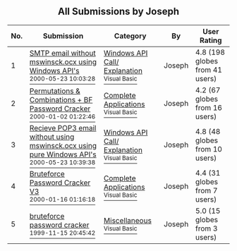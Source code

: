 ﻿<div align="center">

## All Submissions by Joseph

</div>

No.  | Submission | Category | By   | User Rating
---- | ---------- | -------- | ---- | -----------
1 | [SMTP email without mswinsck\.ocx using Windows API's<br /><sup>2000-05-23 10:03:28</sup>](https://github.com/Planet-Source-Code/joseph-smtp-email-without-mswinsck-ocx-using-windows-api-s__1-8211) | [Windows API Call/ Explanation<br /><sup>Visual Basic</sup>](../ByCategory/windows-api-call-explanation__1-39.md) | Joseph | 4.8 (198 globes from 41 users)
2 | [Permutations & Combinations \+ BF Password  Cracker<br /><sup>2000-01-02 01:22:46</sup>](https://github.com/Planet-Source-Code/joseph-permutations-combinations-bf-password-cracker__1-5239) | [Complete Applications<br /><sup>Visual Basic</sup>](../ByCategory/complete-applications__1-27.md) | Joseph | 4.2 (67 globes from 16 users)
3 | [Recieve POP3 email without using mswinsck\.ocx using pure Windows API's<br /><sup>2000-05-23 10:39:38</sup>](https://github.com/Planet-Source-Code/joseph-recieve-pop3-email-without-using-mswinsck-ocx-using-pure-windows-api-s__1-8272) | [Windows API Call/ Explanation<br /><sup>Visual Basic</sup>](../ByCategory/windows-api-call-explanation__1-39.md) | Joseph | 4.8 (48 globes from 10 users)
4 | [Bruteforce Password Cracker V3<br /><sup>2000-01-16 01:16:18</sup>](https://github.com/Planet-Source-Code/joseph-bruteforce-password-cracker-v3__1-5547) | [Complete Applications<br /><sup>Visual Basic</sup>](../ByCategory/complete-applications__1-27.md) | Joseph | 4.4 (31 globes from 7 users)
5 | [bruteforce password cracker<br /><sup>1999-11-15 20:45:42</sup>](https://github.com/Planet-Source-Code/joseph-bruteforce-password-cracker__1-4481) | [Miscellaneous<br /><sup>Visual Basic</sup>](../ByCategory/miscellaneous__1-1.md) | Joseph | 5.0 (15 globes from 3 users)
